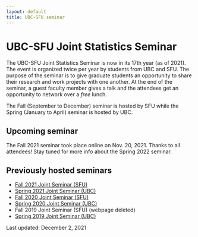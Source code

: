 ```yaml
---
layout: default
title: UBC-SFU seminar
---
```


# UBC-SFU Joint Statistics Seminar

The UBC-SFU Joint Statistics Seminar is now in its 17th year (as of 2021).
The event is organized twice per year by students from UBC and SFU.
The purpose of the seminar is to give graduate students
an opportunity to share their research and work projects with one another.
At the end of the seminar, a guest faculty member gives a talk and
the attendees get an opportunity to network over a *free* lunch.

The Fall (September to December) seminar is hosted by SFU
while the Spring (January to April) seminar is hosted by UBC.

## Upcoming seminar

The Fall 2021 seminar took place online on Nov. 20, 2021.
Thanks to all attendees!
Stay tuned for more info about the Spring 2022 seminar. 

## Previously hosted seminars
- [Fall 2021 Joint Seminar (SFU)](https://www.sfu.ca/~rennyd/JointSeminar2021/)
- [Spring 2021 Joint Seminar (UBC)](https://www.stat.ubc.ca/~kenny.chiu/jointseminar/spring2021/)
- [Fall 2020 Joint Seminar (SFU)](http://www.sfu.ca/~nsurjano/JointSeminar/)
- [Spring 2020 Joint Seminar (UBC)](https://chiukenny.github.io/jointseminar-2019w2/)
- Fall 2019 Joint Seminar (SFU) (webpage deleted)
- [Spring 2019 Joint Seminar (UBC)](https://www.stat.ubc.ca/~qiong.zhang/misc/JointSeminar2018.html)

Last updated: December 2, 2021
